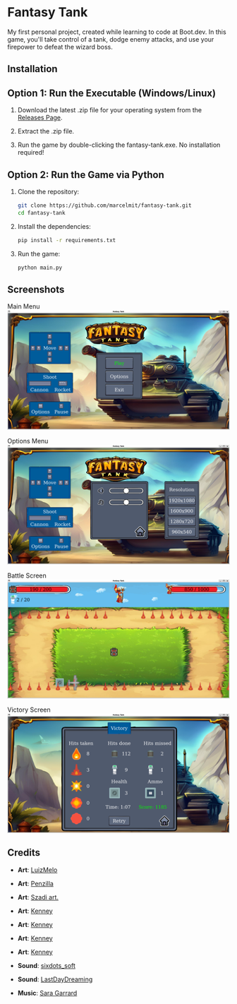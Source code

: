 # Fantasy Tank
My first personal project, created while learning to code at Boot.dev.
In this game, you'll take control of a tank, dodge enemy attacks, and use your firepower to defeat the wizard boss.

## Installation
## Option 1: Run the Executable (Windows/Linux)
1. Download the latest .zip file for your operating system from the [Releases Page](https://github.com/marcelmit/fantasy-tank/releases).

2. Extract the .zip file.

3. Run the game by double-clicking the fantasy-tank.exe. No installation required!

## Option 2: Run the Game via Python
1. Clone the repository:
   ```bash
   git clone https://github.com/marcelmit/fantasy-tank.git
   cd fantasy-tank
   ```

2. Install the dependencies:
   ```bash
   pip install -r requirements.txt
   ```

3. Run the game:
   ```bash
   python main.py
   ```

## Screenshots
Main Menu
![Main Menu](assets/images/screenshots/main_menu.png)

Options Menu
![Options Menu](assets/images/screenshots/options_menu.png)

Battle Screen
![Battle Screen](assets/images/screenshots/battle_screen.png)

Victory Screen
![Victory Screen](assets/images/screenshots/victory_screen.png)

## Credits
- **Art**: [LuizMelo](https://luizmelo.itch.io/evil-wizard)
- **Art**: [Penzilla](https://penzilla.itch.io/basic-gui-bundle)
- **Art**: [Szadi art.](https://szadiart.itch.io/background-desert-mountains)
- **Art**: [Kenney](https://kenney.nl/assets/tower-defense-top-down)
- **Art**: [Kenney](https://kenney.nl/assets/tanks)
- **Art**: [Kenney](https://kenney.nl/assets/input-prompts-pixel-16)
- **Art**: [Kenney](https://kenney.nl/assets/top-down-tanks-redux)

- **Sound**: [sixdots_soft](https://sixdots-soft.itch.io/tank-shooter-sound-effects)
- **Sound**: [LastDayDreaming](https://lastdaydreaming.itch.io/elemental-magic-fire-attacks)

- **Music**: [Sara Garrard](https://sonatina.itch.io/infinity-crystal)